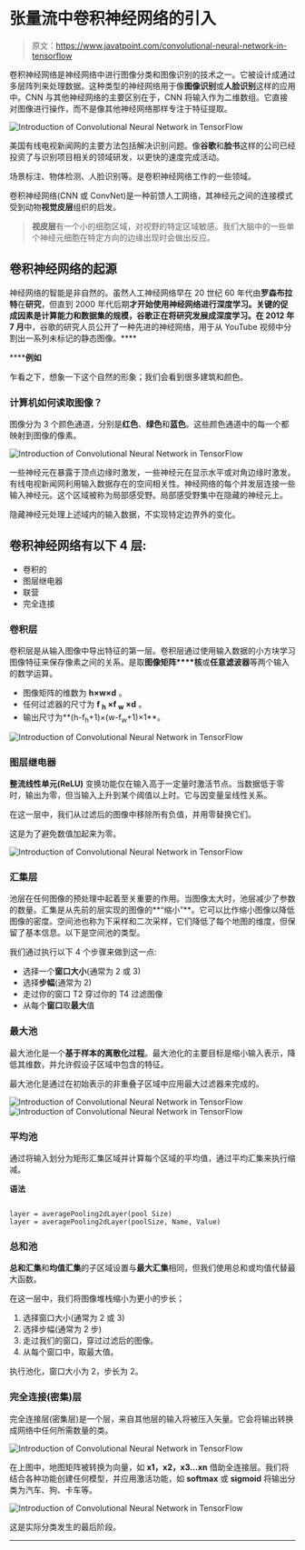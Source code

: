 # 张量流中卷积神经网络的引入

> 原文：<https://www.javatpoint.com/convolutional-neural-network-in-tensorflow>

卷积神经网络是神经网络中进行图像分类和图像识别的技术之一。它被设计成通过多层阵列来处理数据。这种类型的神经网络用于像**图像识别**或**人脸识别**这样的应用中。CNN 与其他神经网络的主要区别在于，CNN 将输入作为二维数组。它直接对图像进行操作，而不是像其他神经网络那样专注于特征提取。

![Introduction of Convolutional Neural Network in TensorFlow](img/c7555364a0ba8647a2b6a8498a597166.png)

美国有线电视新闻网的主要方法包括解决识别问题。像**谷歌**和**脸书**这样的公司已经投资了与识别项目相关的领域研发，以更快的速度完成活动。

场景标注、物体检测、人脸识别等。是卷积神经网络工作的一些领域。

卷积神经网络(CNN 或 ConvNet)是一种前馈人工网络，其神经元之间的连接模式受到动物**视觉皮层**组织的启发。

> **视皮层**有一个小的细胞区域，对视野的特定区域敏感。我们大脑中的一些单个神经元细胞在特定方向的边缘出现时会做出反应。

## 卷积神经网络的起源

神经网络的智能是非自然的。虽然人工神经网络早在 20 世纪 60 年代由**罗森布拉特**在**研究**，但直到 2000 年代后期**才开始使用神经网络进行深度学习。关键的促成因素是计算能力和数据集的规模，谷歌正在将研究发展成深度学习。在 2012 年 7 月**中，谷歌的研究人员公开了一种先进的神经网络，用于从 YouTube 视频中分割出一系列未标记的静态图像。****

 ******例如**

乍看之下，想象一下这个自然的形象；我们会看到很多建筑和颜色。

### 计算机如何读取图像？

图像分为 3 个颜色通道，分别是**红色**、**绿色**和**蓝色**。这些颜色通道中的每一个都映射到图像的像素。

![Introduction of Convolutional Neural Network in TensorFlow](img/db9906b074eea107033d29111b249f77.png)

一些神经元在暴露于顶点边缘时激发，一些神经元在显示水平或对角边缘时激发。有线电视新闻网利用输入数据存在的空间相关性。神经网络的每个并发层连接一些输入神经元。这个区域被称为局部感受野。局部感受野集中在隐藏的神经元上。

隐藏神经元处理上述域内的输入数据，不实现特定边界外的变化。

## 卷积神经网络有以下 4 层:

*   卷积的
*   图层继电器
*   联营
*   完全连接

### 卷积层

卷积层是从输入图像中导出特征的第一层。卷积层通过使用输入数据的小方块学习图像特征来保存像素之间的关系。是取**图像矩阵****核**或**任意滤波器**等两个输入的数学运算。

*   图像矩阵的维数为 **h×w×d** 。
*   任何过滤器的尺寸为 **f <sub>h</sub> ×f <sub>w</sub> ×d** 。
*   输出尺寸为**(h-f<sub>h</sub>+1)×(w-f<sub>w</sub>+1)×1**。

![Introduction of Convolutional Neural Network in TensorFlow](img/e8e6311da6866e2406f526098b6fef84.png)

### 图层继电器

**整流线性单元(ReLU)** 变换功能仅在输入高于一定量时激活节点。当数据低于零时，输出为零，但当输入上升到某个阈值以上时。它与因变量呈线性关系。

在这一层中，我们从过滤后的图像中移除所有负值，并用零替换它们。

这是为了避免数值加起来为零。

![Introduction of Convolutional Neural Network in TensorFlow](img/fde1c30e692cd1814c25be72027928f8.png)

### 汇集层

池层在任何图像的预处理中起着至关重要的作用。当图像太大时，池层减少了参数的数量。汇集是从先前的层实现的图像的**“缩小”**。它可以比作缩小图像以降低图像的密度。空间池也称为下采样和二次采样，它们降低了每个地图的维度，但保留了基本信息。以下是空间池的类型。

我们通过执行以下 4 个步骤来做到这一点:

*   选择一个**窗口大小**(通常为 2 或 3)
*   选择**步幅**(通常为 2)
*   走过你的窗口 T2 穿过你的 T4 过滤图像
*   从每个**窗口**取**最大**值

### 最大池

最大池化是一个**基于样本的离散化过程**。最大池化的主要目标是缩小输入表示，降低其维数，并允许假设子区域中包含的特征。

最大池化是通过在初始表示的非重叠子区域中应用最大过滤器来完成的。

![Introduction of Convolutional Neural Network in TensorFlow](img/ea79d43afae4eb79942ff5d47e06faf0.png)
![Introduction of Convolutional Neural Network in TensorFlow](img/6ea2cef65ba271132988ba55c4f569da.png)

### 平均池

通过将输入划分为矩形汇集区域并计算每个区域的平均值，通过平均汇集来执行缩减。

**语法**

```

layer = averagePooling2dLayer(pool Size)
layer = averagePooling2dLayer(poolSize, Name, Value)

```

### 总和池

**总和汇集**和**均值汇集**的子区域设置与**最大汇集**相同，但我们使用总和或均值代替最大函数。

在这一层中，我们将图像堆栈缩小为更小的步长；

1.  选择窗口大小(通常为 2 或 3)
2.  选择步幅(通常为 2 步)
3.  走过我们的窗口，穿过过滤后的图像。
4.  从每个窗口中，取最大值。

执行池化，窗口大小为 2，步长为 2。

### 完全连接(密集)层

完全连接层(密集层)是一个层，来自其他层的输入将被压入矢量。它会将输出转换成网络中任何所需数量的类。

![Introduction of Convolutional Neural Network in TensorFlow](img/78addc68efaecdce8c244cdc4ff008ee.png)

在上图中，地图矩阵被转换为向量，如 **x1，x2，x3...xn** 借助全连接层。我们将结合各种功能创建任何模型，并应用激活功能，如 **softmax** 或 **sigmoid** 将输出分类为汽车、狗、卡车等。

![Introduction of Convolutional Neural Network in TensorFlow](img/bce369ff417c4666c200915c73932d5b.png)

这是实际分类发生的最后阶段。

* * *****